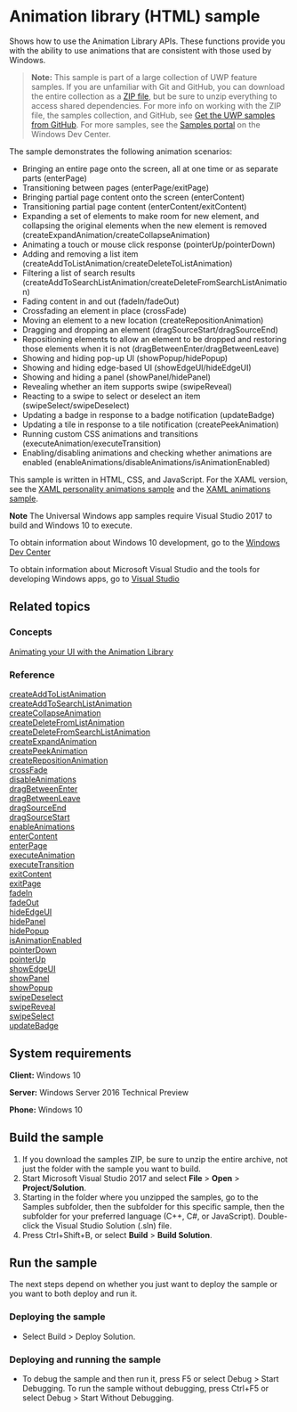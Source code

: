 ﻿<!---
  category: GraphicsAndAnimation
  samplefwlink: http://go.microsoft.com/fwlink/p/?LinkId=620483
--->

# Animation library (HTML) sample

Shows how to use the Animation Library APIs. These functions provide you with the ability to use animations 
that are consistent with those used by Windows.

> **Note:** This sample is part of a large collection of UWP feature samples. 
> If you are unfamiliar with Git and GitHub, you can download the entire collection as a 
> [ZIP file](https://github.com/Microsoft/Windows-universal-samples/archive/master.zip), but be 
> sure to unzip everything to access shared dependencies. For more info on working with the ZIP file, 
> the samples collection, and GitHub, see [Get the UWP samples from GitHub](https://aka.ms/ovu2uq). 
> For more samples, see the [Samples portal](https://aka.ms/winsamples) on the Windows Dev Center. 

The sample demonstrates the following animation scenarios:

-   Bringing an entire page onto the screen, all at one time or as separate parts (enterPage)
-   Transitioning between pages (enterPage/exitPage)
-   Bringing partial page content onto the screen (enterContent)
-   Transitioning partial page content (enterContent/exitContent)
-   Expanding a set of elements to make room for new element, and collapsing the original elements when the new element is removed (createExpandAnimation/createCollapseAnimation)
-   Animating a touch or mouse click response (pointerUp/pointerDown)
-   Adding and removing a list item (createAddToListAnimation/createDeleteToListAnimation)
-   Filtering a list of search results (createAddToSearchListAnimation/createDeleteFromSearchListAnimation)
-   Fading content in and out (fadeIn/fadeOut)
-   Crossfading an element in place (crossFade)
-   Moving an element to a new location (createRepositionAnimation)
-   Dragging and dropping an element (dragSourceStart/dragSourceEnd)
-   Repositioning elements to allow an element to be dropped and restoring those elements when it is not (dragBetweenEnter/dragBetweenLeave)
-   Showing and hiding pop-up UI (showPopup/hidePopup)
-   Showing and hiding edge-based UI (showEdgeUI/hideEdgeUI)
-   Showing and hiding a panel (showPanel/hidePanel)
-   Revealing whether an item supports swipe (swipeReveal)
-   Reacting to a swipe to select or deselect an item (swipeSelect/swipeDeselect)
-   Updating a badge in response to a badge notification (updateBadge)
-   Updating a tile in response to a tile notification (createPeekAnimation)
-   Running custom CSS animations and transitions (executeAnimation/executeTransition)
-   Enabling/disabling animations and checking whether animations are enabled (enableAnimations/disableAnimations/isAnimationEnabled)

This sample is written in HTML, CSS, and JavaScript. For the XAML version, see the [XAML personality animations sample](http://go.microsoft.com/fwlink/p/?linkid=242401) and the [XAML animations sample](http://go.microsoft.com/fwlink/p/?linkid=242404).

**Note** The Universal Windows app samples require Visual Studio 2017 to build and Windows 10 to execute.
 
To obtain information about Windows 10 development, go to the [Windows Dev Center](http://go.microsoft.com/fwlink/?LinkID=532421)

To obtain information about Microsoft Visual Studio and the tools for developing Windows apps, go to [Visual Studio](http://go.microsoft.com/fwlink/?LinkID=532422)

## Related topics

### Concepts

[Animating your UI with the Animation Library](https://msdn.microsoft.com/library/windows/apps/hh465165)

### Reference

[createAddToListAnimation](https://msdn.microsoft.com/library/windows/apps/br212653)  
[createAddToSearchListAnimation](https://msdn.microsoft.com/library/windows/apps/br212654)  
[createCollapseAnimation](https://msdn.microsoft.com/library/windows/apps/br212655)  
[createDeleteFromListAnimation](https://msdn.microsoft.com/library/windows/apps/br212656)  
[createDeleteFromSearchListAnimation](https://msdn.microsoft.com/library/windows/apps/br212657)  
[createExpandAnimation](https://msdn.microsoft.com/library/windows/apps/br212658)  
[createPeekAnimation](https://msdn.microsoft.com/library/windows/apps/br212659)  
[createRepositionAnimation](https://msdn.microsoft.com/library/windows/apps/br212660)  
[crossFade](https://msdn.microsoft.com/library/windows/apps/br212661)  
[disableAnimations](https://msdn.microsoft.com/library/windows/apps/hh779759)  
[dragBetweenEnter](https://msdn.microsoft.com/library/windows/apps/br212668)  
[dragBetweenLeave](https://msdn.microsoft.com/library/windows/apps/br212669)  
[dragSourceEnd](https://msdn.microsoft.com/library/windows/apps/br212670)  
[dragSourceStart](https://msdn.microsoft.com/library/windows/apps/br212671)  
[enableAnimations](https://msdn.microsoft.com/library/windows/apps/hh779760)  
[enterContent](https://msdn.microsoft.com/library/windows/apps/hh701582)  
[enterPage](https://msdn.microsoft.com/library/windows/apps/br212672)  
[executeAnimation](https://msdn.microsoft.com/library/windows/apps/hh779762)  
[executeTransition](https://msdn.microsoft.com/library/windows/apps/hh779763)  
[exitContent](https://msdn.microsoft.com/library/windows/apps/hh701585)  
[exitPage](https://msdn.microsoft.com/library/windows/apps/hh701586)  
[fadeIn](https://msdn.microsoft.com/library/windows/apps/br212673)  
[fadeOut](https://msdn.microsoft.com/library/windows/apps/br212674)  
[hideEdgeUI](https://msdn.microsoft.com/library/windows/apps/br212676)  
[hidePanel](https://msdn.microsoft.com/library/windows/apps/br212677)  
[hidePopup](https://msdn.microsoft.com/library/windows/apps/br212678)  
[isAnimationEnabled](https://msdn.microsoft.com/library/windows/apps/hh779793)  
[pointerDown](https://msdn.microsoft.com/library/windows/apps/br212680)  
[pointerUp](https://msdn.microsoft.com/library/windows/apps/br212681)  
[showEdgeUI](https://msdn.microsoft.com/library/windows/apps/br230466)  
[showPanel](https://msdn.microsoft.com/library/windows/apps/br230467)  
[showPopup](https://msdn.microsoft.com/library/windows/apps/br230468)  
[swipeDeselect](https://msdn.microsoft.com/library/windows/apps/br212662)  
[swipeReveal](https://msdn.microsoft.com/library/windows/apps/br212663)  
[swipeSelect](https://msdn.microsoft.com/library/windows/apps/br212664)  
[updateBadge](https://msdn.microsoft.com/library/windows/apps/br230471)  

## System requirements

**Client:** Windows 10

**Server:** Windows Server 2016 Technical Preview

**Phone:** Windows 10

## Build the sample

1. If you download the samples ZIP, be sure to unzip the entire archive, not just the folder with the sample you want to build. 
2. Start Microsoft Visual Studio 2017 and select **File** \> **Open** \> **Project/Solution**.
3. Starting in the folder where you unzipped the samples, go to the Samples subfolder, then the subfolder for this specific sample, then the subfolder for your preferred language (C++, C#, or JavaScript). Double-click the Visual Studio Solution (.sln) file.
4. Press Ctrl+Shift+B, or select **Build** \> **Build Solution**.

## Run the sample

The next steps depend on whether you just want to deploy the sample or you want to both deploy and run it.

### Deploying the sample

- Select Build > Deploy Solution. 

### Deploying and running the sample

- To debug the sample and then run it, press F5 or select Debug >  Start Debugging. To run the sample without debugging, press Ctrl+F5 or select Debug > Start Without Debugging. 

